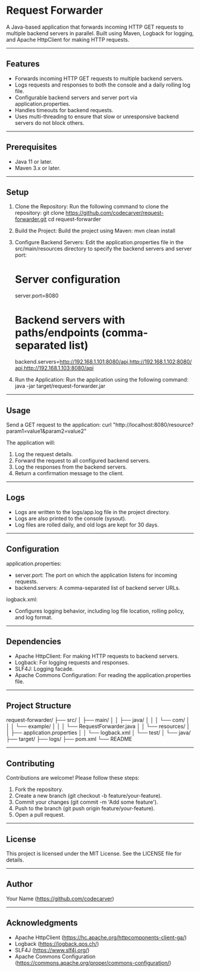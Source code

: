 Request Forwarder
================

A Java-based application that forwards incoming HTTP GET requests to multiple backend servers in parallel. Built using Maven, Logback for logging, and Apache HttpClient for making HTTP requests.

---

Features
--------

- Forwards incoming HTTP GET requests to multiple backend servers.
- Logs requests and responses to both the console and a daily rolling log file.
- Configurable backend servers and server port via application.properties.
- Handles timeouts for backend requests.
- Uses multi-threading to ensure that slow or unresponsive backend servers do not block others.

---

Prerequisites
-------------

- Java 11 or later.
- Maven 3.x or later.

---

Setup
-----

1. Clone the Repository:
   Run the following command to clone the repository:
   git clone https://github.com/codecarver/request-forwarder.git
   cd request-forwarder

2. Build the Project:
   Build the project using Maven:
   mvn clean install

3. Configure Backend Servers:
   Edit the application.properties file in the src/main/resources directory to specify the backend servers and server port:
   # Server configuration
   server.port=8080

   # Backend servers with paths/endpoints (comma-separated list)
   backend.servers=http://192.168.1.101:8080/api,http://192.168.1.102:8080/api,http://192.168.1.103:8080/api

4. Run the Application:
   Run the application using the following command:
   java -jar target/request-forwarder.jar

---

Usage
-----

Send a GET request to the application:
curl "http://localhost:8080/resource?param1=value1&param2=value2"

The application will:
1. Log the request details.
2. Forward the request to all configured backend servers.
3. Log the responses from the backend servers.
4. Return a confirmation message to the client.

---

Logs
----

- Logs are written to the logs/app.log file in the project directory.
- Logs are also printed to the console (sysout).
- Log files are rolled daily, and old logs are kept for 30 days.

---

Configuration
-------------

application.properties:
- server.port: The port on which the application listens for incoming requests.
- backend.servers: A comma-separated list of backend server URLs.

logback.xml:
- Configures logging behavior, including log file location, rolling policy, and log format.

---

Dependencies
------------

- Apache HttpClient: For making HTTP requests to backend servers.
- Logback: For logging requests and responses.
- SLF4J: Logging facade.
- Apache Commons Configuration: For reading the application.properties file.

---

Project Structure
-----------------

request-forwarder/
├── src/
│   ├── main/
│   │   ├── java/
│   │   │   └── com/
│   │   │       └── example/
│   │   │           └── RequestForwarder.java
│   │   └── resources/
│   │       ├── application.properties
│   │       └── logback.xml
│   └── test/
│       └── java/
├── target/
├── logs/
├── pom.xml
└── README

---

Contributing
------------

Contributions are welcome! Please follow these steps:
1. Fork the repository.
2. Create a new branch (git checkout -b feature/your-feature).
3. Commit your changes (git commit -m 'Add some feature').
4. Push to the branch (git push origin feature/your-feature).
5. Open a pull request.

---

License
-------

This project is licensed under the MIT License. See the LICENSE file for details.

---

Author
------

Your Name (https://github.com/codecarver)

---

Acknowledgments
---------------

- Apache HttpClient (https://hc.apache.org/httpcomponents-client-ga/)
- Logback (https://logback.qos.ch/)
- SLF4J (https://www.slf4j.org/)
- Apache Commons Configuration (https://commons.apache.org/proper/commons-configuration/)
